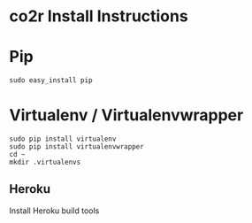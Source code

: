 # co2r Install Instructions


# Pip
```
sudo easy_install pip
```

# Virtualenv / Virtualenvwrapper
```
sudo pip install virtualenv
sudo pip install virtualenvwrapper
cd ~
mkdir .virtualenvs
```

Heroku
------
Install Heroku build tools
